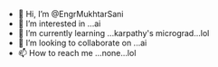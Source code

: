 - 👋 Hi, I’m @EngrMukhtarSani
- 👀 I’m interested in ...ai
- 🌱 I’m currently learning ...karpathy's micrograd...lol
- 💞️ I’m looking to collaborate on ...ai
- 📫 How to reach me ...none...lol

<!---
EngrMukhtarSani/EngrMukhtarSani is a ✨ special ✨ repository because its `README.md` (this file) appears on your GitHub profile.
You can click the Preview link to take a look at your changes.
--->
